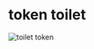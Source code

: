 # token toilet


![toilet token](https://dl.dropboxusercontent.com/s/alplq82gfdxstca/Screen%20Shot%202018-05-30%20at%2016.55.13.png)
